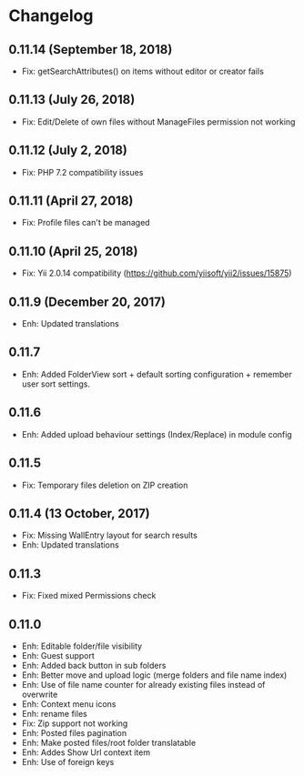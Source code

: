 Changelog
=========
0.11.14  (September 18, 2018)
-----------------------
- Fix: getSearchAttributes() on items without editor or creator fails

0.11.13  (July 26, 2018)
-----------------------
- Fix: Edit/Delete of own files without ManageFiles permission not working

0.11.12  (July 2, 2018)
-----------------------
- Fix: PHP 7.2 compatibility issues

0.11.11  (April 27, 2018)
---------------------------
- Fix: Profile files can't be managed

0.11.10  (April 25, 2018)
---------------------------
- Fix: Yii 2.0.14 compatibility (https://github.com/yiisoft/yii2/issues/15875)

0.11.9  (December 20, 2017)
---------------------------
- Enh: Updated translations

0.11.7
------
- Enh: Added FolderView sort + default sorting configuration + remember user sort settings.

0.11.6
------
- Enh: Added upload behaviour settings (Index/Replace) in module config

0.11.5
------
- Fix: Temporary files deletion on ZIP creation

0.11.4  (13 October, 2017)
--------------------------
- Fix: Missing WallEntry layout for search results
- Enh: Updated translations

0.11.3
------
- Fix: Fixed mixed Permissions check

0.11.0 
------
- Enh: Editable folder/file visibility
- Enh: Guest support
- Enh: Added back button in sub folders
- Enh: Better move and upload logic (merge folders and file name index)
- Enh: Use of file name counter for already existing files instead of overwrite
- Enh: Context menu icons
- Enh: rename files
- Fix: Zip support not working
- Enh: Posted files pagination
- Enh: Make posted files/root folder translatable
- Enh: Addes Show Url context item
- Enh: Use of foreign keys
